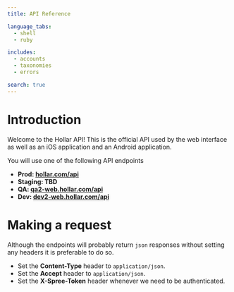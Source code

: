 ```yaml
---
title: API Reference

language_tabs:
  - shell
  - ruby

includes:
  - accounts
  - taxonomies
  - errors

search: true
---
```


# Introduction

Welcome to the Hollar API! This is the official API used by the web interface as well as an iOS application and an Android application.

You will use one of the following API endpoints

* **Prod: [hollar.com/api](http://hollar.com/api)**
* **Staging: TBD**
* **QA: [qa2-web.hollar.com/api](http://qa2-web.hollar.com/api)**
* **Dev: [dev2-web.hollar.com/api](http://dev2-web.hollar.com/api)**

# Making a request

Although the endpoints will probably return `json` responses without setting any headers it is preferable to do so.

* Set the **Content-Type** header to `application/json`.
* Set the **Accept** header to `application/json`.
* Set the **X-Spree-Token** header whenever we need to be authenticated.
